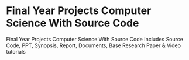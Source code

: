 # Final Year Projects Computer Science With Source Code
Final Year Projects Computer Science With Source Code Includes Source Code, PPT, Synopsis, Report, Documents, Base Research Paper &amp; Video tutorials
